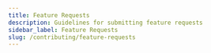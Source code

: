 ```yaml
---
title: Feature Requests
description: Guidelines for submitting feature requests
sidebar_label: Feature Requests
slug: /contributing/feature-requests
---
```

